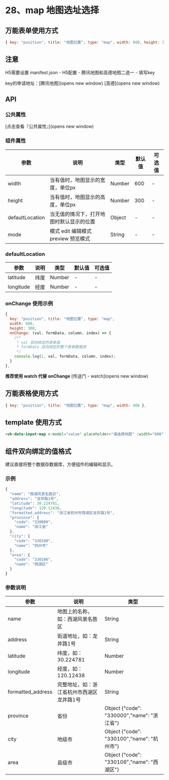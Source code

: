 # 28、map 地图选址选择

## 万能表单使用方式

```js
{ key: "position", title: "地图位置", type: "map", width: 600, height: 300, defaultLocation: { latitude: 30.224781, longitude: 120.12438 } },
```

## 注意

H5需要设置 manifest.json - H5配置 - 腾讯地图和高德地图二选一 - 填写key

key的申请地址：[腾讯地图](opens new window) [高德](opens new window)

## API

### 公共属性

[点击查看『公共属性』](opens new window)

### 组件属性

| 参数 | 说明 | 类型 | 默认值 | 可选值 |
|------|------|------|--------|--------|
| width | 当有值时，地图显示的宽度，单位px | Number | 600 | - |
| height | 当有值时，地图显示的高度，单位px | Number | 300 | - |
| defaultLocation | 当无值的情况下，打开地图时默认显示的位置 | Object | - | - |
| mode | 模式 edit 编辑模式 preview 预览模式 | String | - | - |

### defaultLocation

| 参数 | 说明 | 类型 | 默认值 | 可选值 |
|------|------|------|--------|--------|
| latitude | 纬度 | Number | - | - |
| longitude | 经度 | Number | - | - |

### onChange 使用示例

```js
{
  key: "position", title: "地图位置", type: "map",
  width: 600,
  height: 300,
  onChange: (val, formData, column, index) => {
    /**
     * val 双向绑定的表单值
     * formData 双向绑定的整个表单数据源
     */
    console.log(1, val, formData, column, index);
  }
},
```

**推荐使用 watch 代替 onChange** [传送门 - watch](opens new window)

## 万能表格使用方式

```js
{ key: "position", title: "地图位置", type: "map", width: 400 },
```

## template 使用方式

```html
<vk-data-input-map v-model="value" placeholder="请选择地图" :width="600" :height="300"></vk-data-input-map>
```

## 组件双向绑定的值格式

建议直接将整个数据存数据库，方便组件的编辑和显示。

### 示例

```js
{
  "name": "西湖风景名胜区",
  "address": "龙井路1号",
  "latitude": 30.224781,
  "longitude": 120.12438,
  "formatted_address": "浙江省杭州市西湖区龙井路1号",
  "province": {
    "code": "330000",
    "name": "浙江省"
  },
  "city": {
    "code": "330100",
    "name": "杭州市"
  },
  "area": {
    "code": "330106",
    "name": "西湖区"
  }
}
```

### 参数说明

| 参数 | 说明 | 类型 |
|------|------|------|
| name | 地图上的名称，如：西湖风景名胜区 | String |
| address | 街道地址，如：龙井路1号 | String |
| latitude | 纬度，如：30.224781 | Number |
| longitude | 经度，如：120.12438 | Number |
| formatted_address | 完整地址，如：浙江省杭州市西湖区龙井路1号 | String |
| province | 省份 | Object {"code": "330000","name": "浙江省"} |
| city | 地级市 | Object {"code": "330100","name": "杭州市"} |
| area | 县级市 | Object {"code": "330106","name": "西湖区"} |